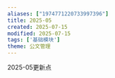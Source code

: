 ```yaml
---
aliases: ["1974771220733997396"]
title: 2025-05
created: 2025-07-15
modified: 2025-07-15
tags: ['基础模块']
theme: 公文管理
---
```


2025-05更新点